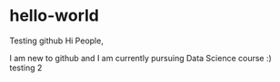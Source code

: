 # hello-world
Testing github
Hi People,

I am new to github and I am currently pursuing Data Science course :)
testing 2
